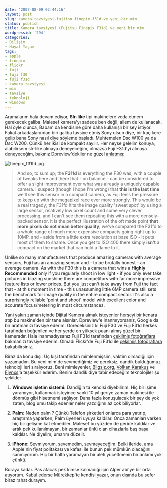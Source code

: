 ```yaml
---
date: '2007-08-09 02:44:16'
layout: post
slug: kamera-tavsiyesi-fujitsu-finepix-f31d-ve-yeni-bir-mim
status: publish
title: Kamera tavsiyesi (Fujitsu Finepix F31d) ve yeni bir mim
wordpressid: '294'
categories:
- Bilişim
- Hayat-Yaşam
tags:
- apple
- finepix
- flickr
- fuji
- fuji f30
- fuji f31d
- kamera tavsiyesi
- mim
- tavsiye
- teknoloji
- windows
---
```


Aramalarım hala devam ediyor, **Slr-like** tipi makinelere veda etmem gerekecek galiba. Malesef kamera'yı sadece ben değil, ailem de kullanacak. Hal öyle olunca, Babam da kendisine göre daha kullanışlı bir şey istiyor. Fakat arkadaşlarından biri galiba tavsiye etmiş Sony olsun diye, bir kaç kere gelip bana Sony nasıl diye söyleme başladı. Muhtemelen Dsc W100 ya da Dsc W200. Çünkü her ikisi de kompakt sayılır. Her neyse gelelim konuya, alabilirsem slr-like almaya deneyeceğim, olmazsa Fuji F31d'yi almaya deneyeceğim, bakınız Dpreview'dekiler ne güzel [anlatmış](http://www.dpreview.com/reviews/FujifilmF31fd/page17.asp):

![finepix_f31fd.jpg](http://blog.arsln.org/image/finepix_f31fd.jpg)

> And so, to sum up; the **F31fd** is everything the F30 was, with a couple of tweaks here and there that - on balance - can be considered to offer a slight improvement over what was already a uniquely capable camera. I suspect (though I hope I'm wrong) that **this is the last time** we'll see this sensor in a compact camera, as Fuji feels the pressure to keep up with the megapixel race ever more strongly. This would be a real tragedy; the F31fd hits the image quality 'sweet spot' by using a large sensor, relatively low pixel count and some very clever processing, and I can't see them repeating this with a more densely-packed sensor. It is the perfect illustration of the oft made point **that more pixels do not mean better quality**; we've compared the F31fd to a whole range of much more expensive compacts going right up to 10MP, and - aside from a little extra resolution at base ISO - it puts most of them to shame. Once you get to ISO 400 there simply **isn't** a compact on the market that can hold a flame to it.

Unlike so many manufacturers that produce amazing cameras with average sensors, Fuji has an amazing sensor and - to be brutally honest - an average camera. As with the F30 this is a camera that wins a **Highly Recommended** only if you regularly shoot in low light - if you only ever take pictures in blazing sunshine there are competitors with far more impressive feature lists or lower prices. But you just can't take away from Fuji the fact that - at this moment in time - this unassuming little 6MP camera still sets the benchmark for image quality in the entire compact sector. It's also a surprisingly reliable 'point and shoot' model with excellent color and accurate focus/metering in most circumstances. 



Yani yakın zaman içinde Dijital Kamera almak isteyenler herşeyi bir kenara atıp bu makine'den bir tane alsınlar. Dpreview'e inanmıyorsanız, Google da bir aratmanızı tavsiye ederim. Göreceksiniz ki Fuji F30 ve Fuji F31d herkes tarafından beğenilen ve her yerde en yüksek puanı almış güzel bir kameradır. Hala inanmadıysanız Fuji F31d tarafından [çekilmiş fotoğraflara](http://www.dpreview.com/gallery/fujif31fd_samples/) bakmanızı tavsiye ederim. Olmadı Flickr'de Fuji F31d ile [çekilmiş fotoğraflara](http://www.flickr.com/cameras/fujifilm/finepix_f31fd/) bakabilirsiniz. 

Biraz da konu dışı. Üç kişi tarafından mimlenmişsim, vaktim olmadığı için yazamadım. Bu yeni mim'de sevmediğimiz ve gereksiz, dandik bulduğumuz teknoloji'leri sıralıyoruz.  Beni mimleyenler, [Bilgsiz.org](http://www.bilgisiz.org/2007/08/dandik-teknolojiler.html), [Volkan Karakuş](http://www.t-infection.com/en-sevmedigimiz-teknolojiler-mim/) ve [Flynxs](http://flynxs.blogspot.com/2007/08/ba-bels-teknoloji-rnleri-mim.html)'a teşekkür ederim. Benim dandik diye tabir edeceğim teknolojiler şu şekilde:





	
  1. **Windows işletim sistemi:** Dandiğin ta kendisi diyebilirim. Hiç bir işime yaramıyor, kullanmak isteyince sanki 10 yıl geriye zaman makinesi ile dönmüş gibi hisetmemi sağlıyor. Daha fazla konuşulacak bir şey de yok zaten, blog'umu takip edenler neler yazdığımı az çok biliyorlar.



	
  2. **Palm:** Neden palm ? Çünkü Telefon şirketleri onlarca para yatırıp, araştırma yaparken, Palm üyerleri uyuya kaldılar. Onca zamanları varken hiç bir gelişme kat etmediler. Malesef bu yüzden de geride kaldılar ve artık pek kullanılmayan, bir zamanlar ünlü olan cihazlarla baş başa kaldılar. Ne diyelim, umarım düzelir.


	
  3. **iPhone:** Sevmiyorum, sevemedim, sevmeyeceğim. Belki ileride, ama Apple'nin fiyat politakası ve kafası ile bunun pek mümkün olacağını sanmıyorum. Hiç bir halta yaramayan bir aleti yüceltmenin bir anlamı yok çünkü.



Buraya kadar. Pas atacak pek kimse kalmadığı için Alper abi'ye bir orta atıyorum. Kabul ederse [Mürekkep](http://www.murekkep.org/)'te kendisi yazar, onun dışında bu sefer biraz rahat durayım. 







